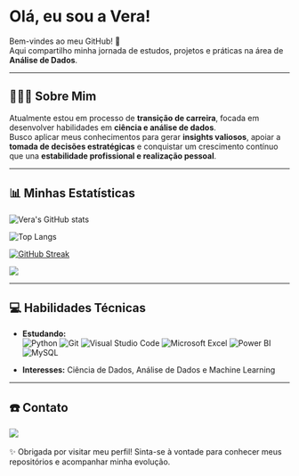# Olá, eu sou a Vera!  

Bem-vindes ao meu GitHub! 🚀  
Aqui compartilho minha jornada de estudos, projetos e práticas na área de **Análise de Dados**.  

---

## 👩🏽‍💻 Sobre Mim  

Atualmente estou em processo de **transição de carreira**, focada em desenvolver habilidades em **ciência e análise de dados**.  
Busco aplicar meus conhecimentos para gerar **insights valiosos**, apoiar a **tomada de decisões estratégicas** e conquistar um crescimento contínuo que una **estabilidade profissional e realização pessoal**.  

---

## 📊 Minhas Estatísticas  

<!-- Estatísticas principais -->
![Vera's GitHub stats](https://github-readme-stats.vercel.app/api?username=Vera-Felix&show_icons=true&include_all_commits=true&count_private=true&rank_icon=github&theme=default)

<!-- Linguagens mais usadas -->
![Top Langs](https://github-readme-stats.vercel.app/api/top-langs/?username=Vera-Felix&layout=compact&langs_count=10&exclude_repo=Colab-Notebooks&theme=default)

<!-- Streak (dias de contribuição) -->
[![GitHub Streak](https://streak-stats.demolab.com?user=Vera-Felix&date_format=j%20M%5B%20Y%5D&mode=weekly&theme=default)](https://git.io/streak-stats)

<!-- Summary Cards -->
[![](https://github-profile-summary-cards.vercel.app/api/cards/profile-details?username=Vera-Felix&theme=default)](https://github.com/vn7n24fzkq/github-profile-summary-cards)

---

## 💻 Habilidades Técnicas  

- **Estudando:**  
  ![Python](https://img.shields.io/badge/Python-14354C?style=for-the-badge&logo=python&logoColor=white)
  ![Git](https://img.shields.io/badge/GIT-E44C30?style=for-the-badge&logo=git&logoColor=white)
  ![Visual Studio Code](https://img.shields.io/badge/Visual_Studio_Code-0078D4?style=for-the-badge&logo=visual-studio-code&logoColor=white)
  ![Microsoft Excel](https://img.shields.io/badge/Microsoft_Excel-217346?style=for-the-badge&logo=microsoft-excel&logoColor=white)
  ![Power BI](https://img.shields.io/badge/power_bi-F2C811?style=for-the-badge&logo=powerbi&logoColor=black)
  ![MySQL](https://img.shields.io/badge/mysql-4479A1.svg?style=for-the-badge&logo=mysql&logoColor=white)

- **Interesses:** Ciência de Dados, Análise de Dados e Machine Learning

---

## ☎️ Contato  

<a href="https://www.linkedin.com/in/vera-felix-37644b5/" target="_blank">
   <img src="https://img.shields.io/badge/-LinkedIn-%230077B5?style=for-the-badge&logo=linkedin&logoColor=white">
</a>
<br><br>
✨ Obrigada por visitar meu perfil!  
Sinta-se à vontade para conhecer meus repositórios e acompanhar minha evolução.
